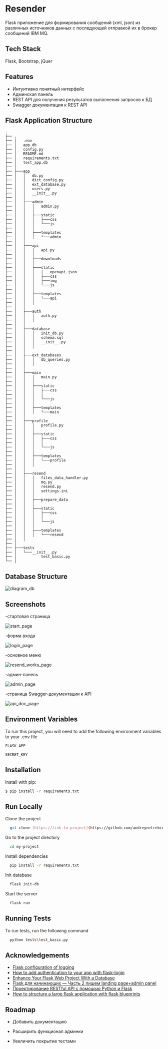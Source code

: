 
# Resender

Flask приложение для формирования сообщений (xml, json) из различных источников данных с последующей отправкой их в брокер сообщений IBM MQ.

## Tech Stack

Flask, Bootstrap, jQuer
## Features

- Интуитивно понятный интерфейс
- Админская панель
- REST API для получения результатов выполнения запросов к БД
- Swagger документация к REST API

## Flask Application Structure
```
.
├── .
├── │   .env
├── │   app.db
├── │   config.py
├── │   README.md
├── │   requirements.txt
├── │   test_app.db
├── │
├── ├───app
├── │   │   db.py
├── │   │   dict_config.py
├── │   │   ext_database.py
├── │   │   users.py
├── │   │   __init__.py
├── │   │
├── │   ├───admin
├── │   │   │   admin.py
├── │   │   │
├── │   │   ├───static
├── │   │   │   ├───css
├── │   │   │   └───js
├── │   │   │
├── │   │   ├───templates
├── │   │   │   └───admin
├── │   │
├── │   ├───api
├── │   │   │   api.py
├── │   │   │
├── │   │   ├───downloads
├── │   │   │
├── │   │   ├───static
├── │   │   │   │   openapi.json
├── │   │   │   ├───css
├── │   │   │   ├───img
├── │   │   │   └───js
├── │   │   │
├── │   │   ├───templates
├── │   │   │   └───api
├── │   │   │
├── │   │
├── │   ├───auth
├── │   │   │   auth.py
├── │   │   │
├── │   │
├── │   ├───database
├── │   │   │   init_db.py
├── │   │   │   schema.sql
├── │   │   │   __init__.py
├── │   │   │
├── │   │
├── │   ├───ext_databases
├── │   │   │   db_queries.py
├── │   │   │
├── │   │
├── │   ├───main
├── │   │   │   main.py
├── │   │   │
├── │   │   ├───static
├── │   │   │   ├───css
├── │   │   │   │
├── │   │   │   └───js
├── │   │   │
├── │   │   ├───templates
├── │   │   │   └───main
├── │   │
├── │   ├───profile
├── │   │   │   profile.py
├── │   │   │
├── │   │   ├───static
├── │   │   │   ├───css
├── │   │   │   │
├── │   │   │   └───js
├── │   │   │
├── │   │   ├───templates
├── │   │   │   └───profile
├── │   │   │
├── │   │
├── │   ├───resend
├── │   │   │   files_data_handler.py
├── │   │   │   mq.py
├── │   │   │   resend.py
├── │   │   │   settings.ini
├── │   │   │
├── │   │   ├───prepare_data
├── │   │   │
├── │   │   ├───static
├── │   │   │   ├───css
├── │   │   │   │
├── │   │   │   └───js
├── │   │   │
├── │   │   ├───templates
├── │   │   │   └───resend
├── │   │
├── │
├── ├───tests
├── │   └───__init__.py
├── │           test_basic.py
└── │
```

## Database Structure

![diagram_db](https://github.com/user-attachments/assets/1b065ab0-ebce-4d52-a9c0-364802ad1301)

## Screenshots
-стартовая страница

![start_page](https://github.com/user-attachments/assets/560ec36c-4136-48a4-a413-1a57b3cd9a78)

-форма входа

![login_page](https://github.com/user-attachments/assets/444737c4-bdcf-4956-8c5f-ec4800675080)

-основное меню

![resend_works_page](https://github.com/user-attachments/assets/68984976-4f0b-4ee5-8800-2db543df7848)

-админ-панель

![admin_page](https://github.com/user-attachments/assets/21c68f88-193b-499a-a17b-92dd6c7b0307)

-страница Swagger-документации к API

![api_doc_page](https://github.com/user-attachments/assets/20418d5f-704b-4a5c-8c24-45c6a1c001b1)


## Environment Variables

To run this project, you will need to add the following environment variables to your .env file

`FLASK_APP`

`SECRET_KEY`


## Installation

Install with pip:

```bash
$ pip install -r requirements.txt
```
    
## Run Locally

Clone the project

```bash
  git clone [https://link-to-project](https://github.com/andreynetrebin/resender_app.git)
```

Go to the project directory

```bash
  cd my-project
```

Install dependencies

```bash
  pip install -r requirements.txt
```

Init database

```bash
  flask init-db
```

Start the server

```bash
  flask run
```


## Running Tests

To run tests, run the following command

```bash
  python tests\test_basic.py
```
## Acknowledgements

 - [Flask configuration of logging](https://flask.palletsprojects.com/en/3.0.x/logging/#basic-configuration)
 - [How to add authentication to your app with flask-login](https://www.digitalocean.com/community/tutorials/how-to-add-authentication-to-your-app-with-flask-login)
 - [Enhance Your Flask Web Project With a Database](https://realpython.com/flask-database/)
 - [Flask для начинающих — Часть 2 пишем landing page+admin panel](https://habr.com/ru/articles/784770/)
 - [Проектирование RESTful API с помощью Python и Flask](https://habr.com/ru/articles/246699/)
 - [How to structure a large flask application with flask blueprints](https://www.digitalocean.com/community/tutorials/how-to-structure-a-large-flask-application-with-flask-blueprints-and-flask-sqlalchemy)

## Roadmap

- Добавить документацию

- Расширить функционал админки

- Увеличить покрытие тестами

